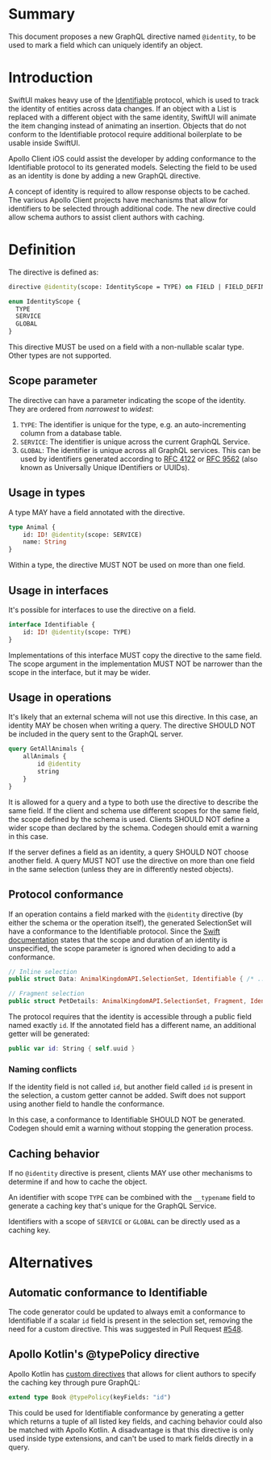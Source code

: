# Summary

This document proposes a new GraphQL directive named `@identity`, to be used to mark a field which can uniquely identify an object.

# Introduction

SwiftUI makes heavy use of the [Identifiable](https://developer.apple.com/documentation/swift/identifiable) protocol, which is used to track the identity of entities across data changes. If an object with a List is replaced with a different object with the same identity, SwiftUI will animate the item changing instead of animating an insertion. Objects that do not conform to the Identifiable protocol require additional boilerplate to be usable inside SwiftUI.

Apollo Client iOS could assist the developer by adding conformance to the Identifiable protocol to its generated models. Selecting the field to be used as an identity is done by adding a new GraphQL directive.

A concept of identity is required to allow response objects to be cached. The various Apollo Client projects have mechanisms that allow for identifiers to be selected through additional code. The new directive could allow schema authors to assist client authors with caching.

# Definition

The directive is defined as:
```graphql
directive @identity(scope: IdentityScope = TYPE) on FIELD | FIELD_DEFINITION

enum IdentityScope {
  TYPE
  SERVICE
  GLOBAL
}
```

This directive MUST be used on a field with a non-nullable scalar type. Other types are not supported.

## Scope parameter

The directive can have a parameter indicating the scope of the identity. They are ordered from _narrowest_ to _widest_:

1. `TYPE`: The identifier is unique for the type, e.g. an auto-incrementing column from a database table.
2. `SERVICE`: The identifier is unique across the current GraphQL Service.
3. `GLOBAL`: The identifier is unique across all GraphQL services. This can be used by identifiers generated according to [RFC 4122](https://datatracker.ietf.org/doc/html/rfc4122) or [RFC 9562](https://datatracker.ietf.org/doc/html/rfc9562) (also known as Universally Unique IDentifiers or UUIDs).

## Usage in types

A type MAY have a field annotated with the directive.

```graphql
type Animal {
	id: ID! @identity(scope: SERVICE)
	name: String
}
```

Within a type, the directive MUST NOT be used on more than one field.

## Usage in interfaces

It's possible for interfaces to use the directive on a field.

```graphql
interface Identifiable {
	id: ID! @identity(scope: TYPE)
}
```

Implementations of this interface MUST copy the directive to the same field. The scope argument in the implementation MUST NOT be narrower than the scope in the interface, but it may be wider.

## Usage in operations

It's likely that an external schema will not use this directive. In this case, an identity MAY be chosen when writing a query. The directive SHOULD NOT be included in the query sent to the GraphQL server.

```graphql
query GetAllAnimals {
	allAnimals {
		id @identity
		string
	}
}
```

It is allowed for a query and a type to both use the directive to describe the same field. If the client and schema use different scopes for the same field, the scope defined by the schema is used. Clients SHOULD NOT define a wider scope than declared by the schema. Codegen should emit a warning in this case.

If the server defines a field as an identity, a query SHOULD NOT choose another field. A query MUST NOT use the directive on more than one field in the same selection (unless they are in differently nested objects).

## Protocol conformance

If an operation contains a field marked with the `@identity` directive (by either the schema or the operation itself), the generated SelectionSet will have a conformance to the Identifiable protocol. Since the [Swift documentation](https://developer.apple.com/documentation/swift/identifiable) states that the scope and duration of an identity is unspecified, the scope parameter is ignored when deciding to add a conformance.

```swift
// Inline selection
public struct Data: AnimalKingdomAPI.SelectionSet, Identifiable { /* ... */ }

// Fragment selection
public struct PetDetails: AnimalKingdomAPI.SelectionSet, Fragment, Identifiable { /* ... */ }
```

The protocol requires that the identity is accessible through a public field named exactly `id`. If the annotated field has a different name, an additional getter will be generated:

```swift
public var id: String { self.uuid }
```

### Naming conflicts

If the identity field is not called `id`, but another field called `id` is present in the selection, a custom getter cannot be added. Swift does not support using another field to handle the conformance.

In this case, a conformance to Identifiable SHOULD NOT be generated. Codegen should emit a warning without stopping the generation process.

## Caching behavior

If no `@identity` directive is present, clients MAY use other mechanisms to determine if and how to cache the object.

An identifier with scope `TYPE` can be combined with the `__typename` field to generate a caching key that's unique for the GraphQL Service.

Identifiers with a scope of `SERVICE` or `GLOBAL` can be directly used as a caching key.

# Alternatives

## Automatic conformance to Identifiable

The code generator could be updated to always emit a conformance to Identifiable if a scalar `id` field is present in the selection set, removing the need for a custom directive. This was suggested in Pull Request [#548](https://github.com/apollographql/apollo-ios-dev/pull/548).

## Apollo Kotlin's @typePolicy directive

Apollo Kotlin has [custom directives](https://www.apollographql.com/docs/kotlin/caching/declarative-ids) that allows for client authors to specify the caching key through pure GraphQL:

```graphql
extend type Book @typePolicy(keyFields: "id")
```

This could be used for Identifiable conformance by generating a getter which returns a tuple of all listed key fields, and caching behavior could also be matched with Apollo Kotlin. A disadvantage is that this directive is only used inside type extensions, and can't be used to mark fields directly in a query.
